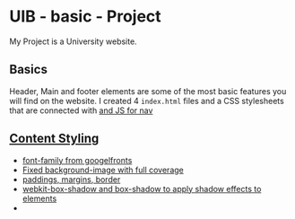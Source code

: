 # UIB - basic - Project
My Project is a University website.

## Basics
Header, Main and footer elements are some of the most basic features you will find on the website.
I created 4 `index.html` files and a CSS stylesheets
that are connected with <a href> and JS for nav

## Content Styling 
- font-family from googelfronts
- Fixed background-image with full coverage
- paddings, margins, border
- webkit-box-shadow and box-shadow to apply shadow effects to elements
- 